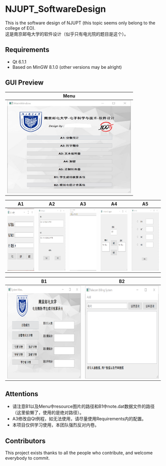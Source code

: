 # NJUPT_SoftwareDesign

This is the software design of NJUPT (this topic seems only belong to the college of EO).  
这是南京邮电大学的软件设计（似乎只有电光院的题目是这个）。  

## Requirements
* Qt 6.1.1
* Based on MinGW 8.1.0 (other versions may be alright)

## GUI Preview
|Menu| 
|:----:|
|<img src="https://github.com/Fater20/NJUPT_SoftwareDesign/blob/main/image/Menu.png" width="400" height="300" />|

|A1|A2|A3|A4|A5|  
|:----:|:----:|:----:|:----:|:----:|
|<img src="https://github.com/Fater20/NJUPT_SoftwareDesign/blob/main/image/A1.png" width="300" height="200" />|<img src="https://github.com/Fater20/NJUPT_SoftwareDesign/blob/main/image/A2.png" width="300" height="200" />|<img src="https://github.com/Fater20/NJUPT_SoftwareDesign/blob/main/image/A3.png" width="300" height="200" />|<img src="https://github.com/Fater20/NJUPT_SoftwareDesign/blob/main/image/A4.png" width="300" height="200" />|<img src="https://github.com/Fater20/NJUPT_SoftwareDesign/blob/main/image/A5.png" width="300" height="200" />|

|B1|B2| 
|:----:|:----:|
|<img src="https://github.com/Fater20/NJUPT_SoftwareDesign/blob/main/image/B1.png" width="400" height="300" />|<img src="https://github.com/Fater20/NJUPT_SoftwareDesign/blob/main/image/B2.png" width="400" height="300" />|

## Attentions
* 请注意B1以及Menu中resource图片的路径和B1中note.dat数据文件的路径（这里偷懒了，使用的是绝对路径）。
* A3修改自Qt例程，如无法使用，请尽量使用Requirements内的配置。
* 本项目仅供学习使用，本团队强烈反对内卷。

## Contributors

This project exists thanks to all the people who contribute, and welcome everybody to commit.